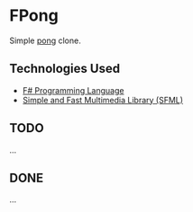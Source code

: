 # FPong

Simple [pong](http://en.wikipedia.org/wiki/Pong) clone.


## Technologies Used

* [F# Programming Language](http://fsharp.org/)
* [Simple and Fast Multimedia Library (SFML)](http://www.sfml-dev.org/)


## TODO

&hellip;


## DONE

&hellip;
